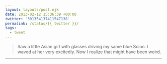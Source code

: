 ```yaml
---
layout: layouts/post.njk
date: 2013-02-12 15:36:39 +00:00
twitter: '301354137411547138'
permalink: /status/{{ twitter }}/
tags: 
  - tweet
---
```


> Saw a little Asian girl with glasses driving my same blue Scion. I waved at her very excitedly. Now I realize that might have been weird.

---
